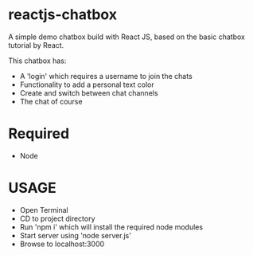 # reactjs-chatbox
A simple demo chatbox build with React JS, based on the basic chatbox tutorial by React.  

This chatbox has:
- A 'login' which requires a username to join the chats
- Functionality to add a personal text color
- Create and switch between chat channels
- The chat of course


# Required
- Node

# USAGE
- Open Terminal
- CD to project directory
- Run 'npm i' which will install the required node modules
- Start server using 'node server.js'
- Browse to localhost:3000